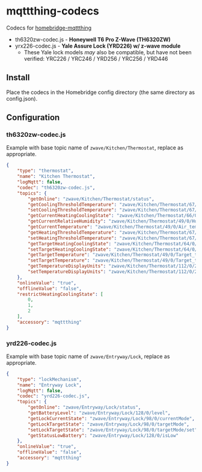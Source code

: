 # mqttthing-codecs

 Codecs for [homebridge-mqttthing](https://github.com/arachnetech/homebridge-mqttthing)

* th6320zw-codec.js - **Honeywell T6 Pro Z-Wave (TH6320ZW)**
* yrx226-codec.js - **Yale Assure Lock (YRD226) w/ z-wave module**
  * These Yale lock models *may* also be compatible, but have not been verified: YRC226 / YRC246 / YRD256 / YRC256 / YRD446

## Install

Place the codecs in the Homebridge config directory (the same directory as config.json).

## Configuration

### th6320zw-codec.js

Example with base topic name of `zwave/Kitchen/Thermostat`, replace as appropriate.

```json
{
    "type": "thermostat",
    "name": "Kitchen Thermostat",
    "logMqtt": false,
    "codec": "th6320zw-codec.js",
    "topics": {
        "getOnline": "zwave/Kitchen/Thermostat/status",
        "getCoolingThresholdTemperature": "zwave/Kitchen/Thermostat/67/0/setpoint/2",
        "setCoolingThresholdTemperature": "zwave/Kitchen/Thermostat/67/0/setpoint/2/set",
        "getCurrentHeatingCoolingState": "zwave/Kitchen/Thermostat/66/0/state",
        "getCurrentRelativeHumidity": "zwave/Kitchen/Thermostat/49/0/Humidity",
        "getCurrentTemperature": "zwave/Kitchen/Thermostat/49/0/Air_temperature",
        "getHeatingThresholdTemperature": "zwave/Kitchen/Thermostat/67/0/setpoint/1",
        "setHeatingThresholdTemperature": "zwave/Kitchen/Thermostat/67/0/setpoint/1/set",
        "getTargetHeatingCoolingState": "zwave/Kitchen/Thermostat/64/0/mode",
        "setTargetHeatingCoolingState": "zwave/Kitchen/Thermostat/64/0/mode/set",
        "getTargetTemperature": "zwave/Kitchen/Thermostat/49/0/Target_temperature",
        "setTargetTemperature": "zwave/Kitchen/Thermostat/49/0/Target_temperature/set",
        "getTemperatureDisplayUnits": "zwave/Kitchen/Thermostat/112/0/2",
        "setTemperatureDisplayUnits": "zwave/Kitchen/Thermostat/112/0/2/set"
    },
    "onlineValue": "true",
    "offlineValue": "false",
    "restrictHeatingCoolingState": [
        0,
        1,
        2
    ],
    "accessory": "mqttthing"
}
```

### yrd226-codec.js

Example with base topic name of `zwave/Entryway/Lock`, replace as appropriate.

```json
{
    "type": "lockMechanism",
    "name": "Entryway Lock",
    "logMqtt": false,
    "codec": "yrd226-codec.js",
    "topics": {
        "getOnline": "zwave/Entryway/Lock/status",
        "getBatteryLevel": "zwave/Entryway/Lock/128/0/level",
        "getLockCurrentState": "zwave/Entryway/Lock/98/0/currentMode",
        "getLockTargetState": "zwave/Entryway/Lock/98/0/targetMode",
        "setLockTargetState": "zwave/Entryway/Lock/98/0/targetMode/set",
        "getStatusLowBattery": "zwave/Entryway/Lock/128/0/isLow"
    },
    "onlineValue": "true",
    "offlineValue": "false",
    "accessory": "mqttthing"
}
````
